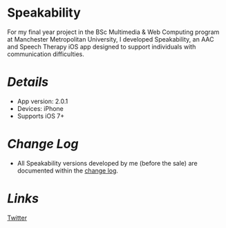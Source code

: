 Speakability
============

For my final year project in the BSc Multimedia & Web Computing program at Manchester Metropolitan University, I developed Speakability, an AAC and Speech Therapy iOS app designed to support individuals with communication difficulties.

***Details***
====================================
* App version: 2.0.1
* Devices: iPhone
* Supports iOS 7+

***Change Log***
====================================
* All Speakability versions developed by me (before the sale) are documented within the [change log](https://github.com/andrew-je/Speakability/blob/master/changelog.markdown).

***Links***
====================================
[Twitter](http://twitter.com/speakability1)